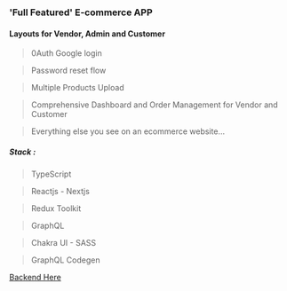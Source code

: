 ### 'Full Featured' E-commerce APP

#### Layouts for Vendor, Admin and Customer

> 0Auth Google login

> Password reset flow

> Multiple Products Upload

> Comprehensive Dashboard and Order Management for Vendor and Customer

> Everything else you see on an ecommerce website...

##### Stack :

> TypeScript

> Reactjs - Nextjs

> Redux Toolkit

> GraphQL

> Chakra UI - SASS

> GraphQL Codegen

[Backend Here](https://github.com/Segun98/api-ecommerce)
